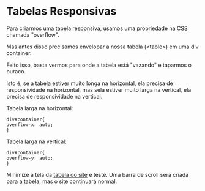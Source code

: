 # Tabelas Responsivas

Para criarmos uma tabela responsiva, usamos uma propriedade na CSS chamada "overflow".

Mas antes disso precisamos envelopar a nossa tabela (&lt;table&gt;) em uma div container.

Feito isso, basta vermos para onde a tabela está "vazando" e taparmos o buraco.

Isto é, se a tabela estiver muito longa na horizontal, ela precisa de responsividade na horizontal, mas sela estiver muito larga na vertical, ela precisa de responsividade na vertical.

Tabela larga na horizontal:

``div#container{``<br>
``overflow-x: auto;``<br>
``}``

Tabela larga na vertical:

``div#container{``<br>
``overflow-y: auto;``<br>
``}``

Minimize a tela da [tabela do site]() e teste. Uma barra de scroll será criada para a tabela, mas o site continuará normal.
